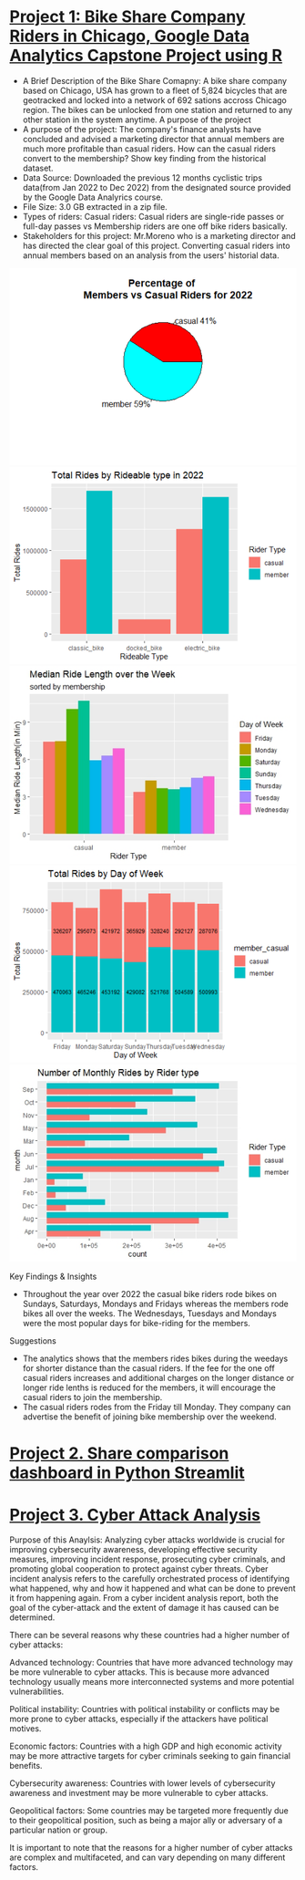 # [Project 1: Bike Share Company Riders in Chicago, Google Data Analytics Capstone Project using R](https://github.com/ChristineMJ/data_Science_portfolio)
* A Brief Description of the Bike Share Comapny: A bike share company based on Chicago, USA has grown to a fleet of 5,824 bicycles that are geotracked and locked into a network of 692 sations accross Chicago region. The bikes can be unlocked from one station and returned to any other station in the system anytime. A purpose of the project
* A purpose of the project: The company's finance analysts have concluded and advised a marketing director that annual members are much more profitable than casual riders. How can the casual riders convert to the membership? Show key finding from the historical dataset.
* Data Source: Downloaded the previous 12 months cyclistic trips data(from Jan 2022 to Dec 2022) from the designated source provided by the Google Data Analyrics course. 
* File Size: 3.0 GB extracted in a zip file. 
* Types of riders: Casual riders: Casual riders are single-ride passes or full-day passes vs Membership riders are one off bike riders basically.
* Stakeholders for this project: Mr.Moreno who is a marketing director and has directed the clear goal of this project. Converting casual riders into annual members based on an analysis from the users' historial data. 

![Percentage for all bike riders](https://github.com/ChristineMJ/data_science_portfolio/blob/Data_Portfolio/images/piechart.jpeg)
![Classic or Electric Bikes](https://github.com/ChristineMJ/data_science_portfolio/blob/Data_Portfolio/images/rideable_type.jpeg)
![Median Ride Lengths](https://github.com/ChristineMJ/data_science_portfolio/blob/Data_Portfolio/images/Median_ride_length.jpeg)
![Most Popular Days for Riding](https://github.com/ChristineMJ/data_science_portfolio/blob/Data_Portfolio/images/Total_rides_by_week.jpeg)
![Monthly Trend](https://github.com/ChristineMJ/data_science_portfolio/blob/Data_Portfolio/images/monthly_rides.jpeg)

Key Findings & Insights
- Throughout the year over 2022 the casual bike riders rode bikes on Sundays, Saturdays, Mondays and Fridays whereas the members rode bikes all over the weeks. The Wednesdays, Tuesdays and Mondays were the most popular days for bike-riding for the members.    

Suggestions
- The analytics shows that the members rides bikes during the weedays for shorter distance than the casual riders. If the fee for the one off casual riders increases and additional charges on the longer distance or longer ride lenths is reduced for the members, it will encourage the casual riders to join the membership. 
- The casual riders rodes from the Friday till Monday. They company can advertise the benefit of joining bike membership over the weekend. 

# [Project 2. Share comparison dashboard in Python Streamlit](https://github.com/ChristineMJ/share_comparison_dashboard.git) 

# [Project 3. Cyber Attack Analysis](https://github.com/ChristineMJ/world_cyber_attack_analysis.git)
Purpose of this Anaylsis: 
Analyzing cyber attacks worldwide is crucial for improving cybersecurity awareness, developing effective security measures, improving incident response, prosecuting cyber criminals, and promoting global cooperation to protect against cyber threats.
Cyber incident analysis refers to the carefully orchestrated process of identifying what happened, why and how it happened and what can be done to prevent it from happening again. From a cyber incident analysis report, both the goal of the cyber-attack and the extent of damage it has caused can be determined.

There can be several reasons why these countries had a higher number of cyber attacks:

Advanced technology: Countries that have more advanced technology may be more vulnerable to cyber attacks. This is because more advanced technology usually means more interconnected systems and more potential vulnerabilities.

Political instability: Countries with political instability or conflicts may be more prone to cyber attacks, especially if the attackers have political motives.

Economic factors: Countries with a high GDP and high economic activity may be more attractive targets for cyber criminals seeking to gain financial benefits.

Cybersecurity awareness: Countries with lower levels of cybersecurity awareness and investment may be more vulnerable to cyber attacks.

Geopolitical factors: Some countries may be targeted more frequently due to their geopolitical position, such as being a major ally or adversary of a particular nation or group.

It is important to note that the reasons for a higher number of cyber attacks are complex and multifaceted, and can vary depending on many different factors.
